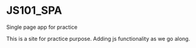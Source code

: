 # JS101_SPA
Single page app for practice

This is a site for practice purpose. Adding js functionality as we go along. 

